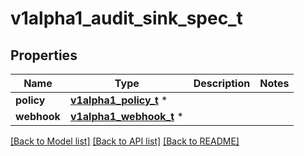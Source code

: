 # v1alpha1_audit_sink_spec_t

## Properties
Name | Type | Description | Notes
------------ | ------------- | ------------- | -------------
**policy** | [**v1alpha1_policy_t**](v1alpha1_policy.md) \* |  | 
**webhook** | [**v1alpha1_webhook_t**](v1alpha1_webhook.md) \* |  | 

[[Back to Model list]](../README.md#documentation-for-models) [[Back to API list]](../README.md#documentation-for-api-endpoints) [[Back to README]](../README.md)



